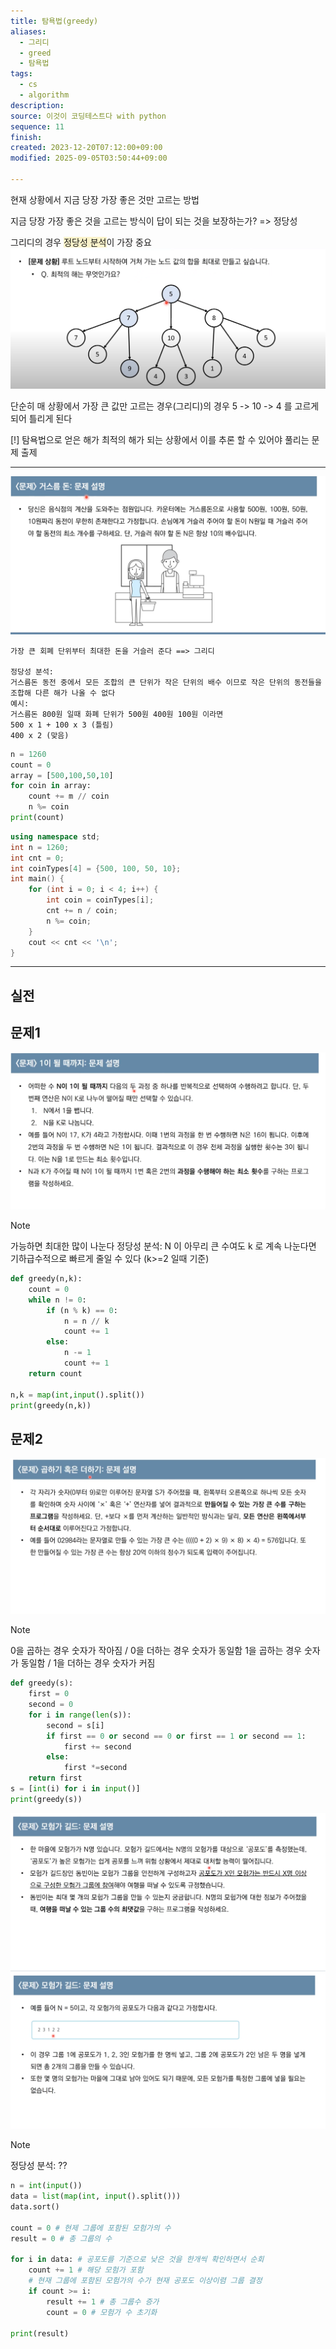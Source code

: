 ```yaml
---
title: 탐욕법(greedy)
aliases:
  - 그리디
  - greed
  - 탐욕법
tags:
  - cs
  - algorithm
description: 
source: 이것이 코딩테스트다 with python
sequence: 11
finish: 
created: 2023-12-20T07:12:00+09:00
modified: 2025-09-05T03:50:44+09:00

---
```

현재 상황에서 지금 당장 가장 좋은 것만 고르는 방법

지금 당장 가장 좋은 것을 고르는 방식이 답이 되는 것을 보장하는가?
=> 정당성

그리디의 경우 <span style="background:rgba(240, 200, 0, 0.2)">정당성 분석</span>이 가장 중요
![Pasted image 20231220052551](../../08.media/20231220052551.png)


단순히 매 상황에서 가장 큰 값만 고르는 경우(그리디)의 경우 5 -> 10 -> 4 를 고르게 되어 틀리게 된다

[!]
탐욕법으로 얻은 해가 최적의 해가 되는 상황에서 이를 추론 할 수 있어야 풀리는 문제 출제




---

![Pasted image 20231220053453](../../08.media/20231220053453.png)

```
가장 큰 회폐 단위부터 최대한 돈을 거슬러 준다 ==> 그리디

정당성 분석:
거스름돈 동전 중에서 모든 조합의 큰 단위가 작은 단위의 배수 이므로 작은 단위의 동전들을 조합해 다른 해가 나올 수 없다
예시:
거스름돈 800원 일때 화폐 단위가 500원 400원 100원 이라면
500 x 1 + 100 x 3 (틀림)
400 x 2 (맞음)
```

```python
n = 1260
count = 0
array = [500,100,50,10]
for coin in array:
	count += m // coin
	n %= coin
print(count)
```

```cpp
using namespace std;
int n = 1260;
int cnt = 0;
int coinTypes[4] = {500, 100, 50, 10};
int main() {
    for (int i = 0; i < 4; i++) {
        int coin = coinTypes[i];
        cnt += n / coin;
        n %= coin;
    }
    cout << cnt << '\n';
}
```

---
## 실전

## 문제1
![Pasted image 20231220072854](../../08.media/20231220072854.png)

> [!NOTE]
> 가능하면 최대한 많이 나눈다
> 정당성 분석:
> N 이 아무리 큰 수여도 k 로 계속 나눈다면 기하급수적으로 빠르게 줄일 수 있다
> (k>=2 일때 기준)

```python
def greedy(n,k):
    count = 0
    while n != 0:
        if (n % k) == 0:
            n = n // k
            count += 1
        else:
            n -= 1
            count += 1
    return count
  
n,k = map(int,input().split())
print(greedy(n,k))
```

## 문제2
![Pasted image 20231222050511](../../08.media/20231222050511.png)

> [!NOTE]
>  0을 곱하는 경우 숫자가 작아짐 / 0을 더하는 경우 숫자가 동일함
>  1을 곱하는 경우 숫자가 동일함 / 1을 더하는 경우 숫자가 커짐

```python
def greedy(s):
    first = 0
    second = 0
    for i in range(len(s)):
        second = s[i]
        if first == 0 or second == 0 or first == 1 or second == 1:
            first += second
        else:
            first *=second
    return first
s = [int(i) for i in input()]
print(greedy(s))
```

![Pasted image 20231222074406](../../08.media/20231222074406.png)
![Pasted image 20231222074810](../../08.media/20231222074810.png)

> [!NOTE] 
> 정당성 분석: ??

```python
n = int(input())
data = list(map(int, input().split()))
data.sort()

count = 0 # 현제 그룹에 포함된 모험가의 수
result = 0 # 총 그룹의 수

for i in data: # 공포도를 기준으로 낮은 것을 한개씩 확인하면서 순회
    count += 1 # 해당 모험가 포함
    # 현재 그룹에 포함된 모험가의 수가 현재 공포도 이상이렴 그룹 결정
    if count >= i: 
        result += 1 # 총 그룹수 증가
        count = 0 # 모험가 수 초기화
        
print(result)
```